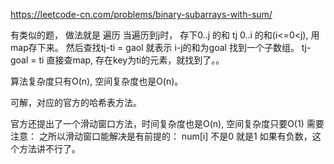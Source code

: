 https://leetcode-cn.com/problems/binary-subarrays-with-sum/

有类似的题，
做法就是 遍历
当遍历到j时，
存下0..j 的和 tj
0..i 的和(i<=0<j), 用map存下来。
然后查找tj-ti = gaol 就表示 i-j的和为goal 找到一个子数组。
 tj-goal = ti
直接查map, 存在key为ti的元素，就找到了。。


算法复杂度只有O(n),
空间复杂度也是O(n)。

可解，对应的官方的哈希表方法。

官方还提出了一个滑动窗口方法，时间复杂度也是O(n), 空间复杂度只要O(1)
需要注意： 之所以滑动窗口能解决是有前提的： num[i] 不是0 就是1 
如果有负数，这个方法讲不行了。